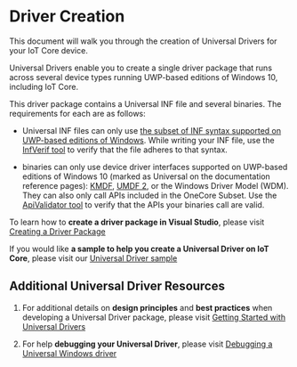 # Driver Creation

This document will walk you through the creation of Universal Drivers for your IoT Core device.

Universal Drivers enable you to create a single driver package that runs across several device types running UWP-based editions of Windows 10, including IoT Core.

This driver package contains a Universal INF file and several binaries. The requirements for each are as follows:
- Universal INF files can only use [the subset of INF syntax supported on UWP-based editions of Windows](https://docs.microsoft.com/en-us/windows-hardware/drivers/install/using-a-universal-inf-file#which-inf-sections-are-invalid-in-a-universal-inf-file). While writing your INF file, use the [InfVerif tool](https://docs.microsoft.com/en-us/windows-hardware/drivers/devtest/infverif) to verify that the file adheres to that syntax.

- binaries can only use device driver interfaces supported on UWP-based editions of Windows 10 (marked as Universal on the documentation reference pages): [KMDF](https://docs.microsoft.com/en-us/windows-hardware/drivers/wdf/index), [UMDF 2](https://docs.microsoft.com/en-us/windows-hardware/drivers/wdf/getting-started-with-umdf-version-2), or the Windows Driver Model (WDM). They can also only call APIs included in the OneCore Subset. Use the [ApiValidator tool](https://docs.microsoft.com/en-us/windows-hardware/drivers/develop/validating-universal-drivers) to verify that the APIs your binaries call are valid.

To learn how to **create a driver package in Visual Studio**, please visit [Creating a Driver Package](https://docs.microsoft.com/en-us/windows-hardware/drivers/develop/creating-a-driver-package)

If you would like **a sample to help you create a Universal Driver on IoT Core**, please visit our [Universal Driver sample](https://developer.microsoft.com/en-us/windows/iot/samples/driverlab)

## Additional Universal Driver Resources

1. For additional details on **design principles** and **best practices** when developing a Universal Driver package, please visit [Getting Started with Universal Drivers](https://docs.microsoft.com/en-us/windows-hardware/drivers/develop/getting-started-with-universal-drivers)

2. For help **debugging your Universal Driver**, please visit [Debugging a Universal Windows driver](https://docs.microsoft.com/en-us/windows-hardware/drivers/develop/debugging-a-universal-driver)


